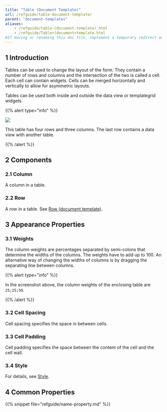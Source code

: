 ```yaml
---
title: "Table (Document Template)"
url: /refguide/table-document-template/
parent: "document-templates"
aliases:
    - /refguide/table-(document-template).html
    - /refguide/Table+(document+template.html
#If moving or renaming this doc file, implement a temporary redirect and let the respective team know they should update the URL in the product. See Mapping to Products for more details.
---
```


## 1 Introduction

Tables can be used to change the layout of the form. They contain a number of rows and columns and the intersection of the two is called a cell. Each cell can contain widgets. Cells can be merged horizontally and vertically to allow for asymmetric layouts.

Tables can be used both inside and outside the data view or templategrid widgets.

{{% alert type="info" %}}

![](/attachments/refguide/modeling/resources/document-templates/table-document-template/918134.png)

This table has four rows and three columns. The last row contains a data view with another table.

{{% /alert %}}

## 2 Components

### 2.1 Column

A column in a table.

### 2.2 Row

A row in a table. See [Row (document template)](/refguide/row-document-template/).

## 3 Appearance Properties

### 3.1 Weights

The column weights are percentages separated by semi-colons that determine the widths of the columns. The weights have to add up to 100\. An alternative way of changing the widths of columns is by dragging the separating line between columns.

{{% alert type="info" %}}

In the screenshot above, the column weights of the enclosing table are `25;25;50`.

{{% /alert %}}

### 3.2 Cell Spacing

Cell spacing specifies the space in between cells.

### 3.3 Cell Padding

Cell padding specifies the space between the content of the cell and the cell wall.

### 3.4 Style

For details, see [Style](/refguide/style/).

## 4 Common Properties

{{% snippet file="refguide/name-property.md" %}}
